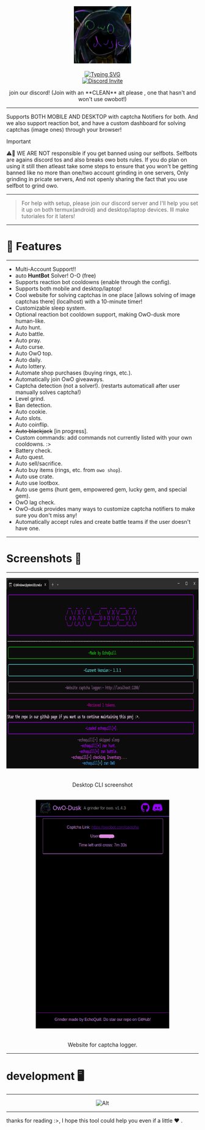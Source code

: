 <div align="center">
  <center><img src="imgs/logo.png" width="150"></center>
  <br>
  <a href="https://git.io/typing-svg"><img src="https://readme-typing-svg.herokuapp.com?font=Pacifico&size=40&pause=1000&color=802DF7&center=true&vCenter=true&random=false&width=425&lines=Owo+Dusk" alt="Typing SVG" />
  <br/>
  <a href="https://discord.gg/hDDrKhWPqr"><img src="https://invidget.switchblade.xyz/hDDrKhWPqr" alt="Discord Invite"/> </a>
  <br/>
  <p>join our discord! (Join with an **CLEAN** alt please , one that hasn't and won't use owobot!)</p>
</div>

---

Supports BOTH MOBILE AND DESKTOP with captcha Notifiers for both. And we also support reaction bot, and have a custom dashboard for solving captchas (image ones) through your browser!

> [!IMPORTANT]
> ⚠️🚨 WE ARE NOT responsible if you get banned using our selfbots. Selfbots are agains discord tos and also breaks owo bots rules. If you do plan on using it still then atleast take some steps to ensure that you won't be getting banned like no more than one/two account grinding in one servers, Only grinding in pricate servers, And not openly sharing the fact that you use selfbot to grind owo.
---

> For help with setup, please join our discord server and I'll help you set it up on both termux(android) and desktop/laptop devices. Ill make tutoriales for it laters!

---
# 🌟 Features
---
* Multi-Account Support!!
* auto **HuntBot** Solver! O-O (free)
* Supports reaction bot cooldowns (enable through the config).
* Supports both mobile and desktop/laptop!
* Cool website for solving captchas in one place [allows solving of image captchas there] (localhost) with a 10-minute timer!
* Customizable sleep system.
* Optional reaction bot cooldown support, making OwO-dusk more human-like.
* Auto hunt.
* Auto battle.
* Auto pray.
* Auto curse.
* Auto OwO top.
* Auto daily.
* Auto lottery.
* Automate shop purchases (buying rings, etc.).
* Automatically join OwO giveaways.
* Captcha detection (not a solver!). (restarts automaticall after user manually solves captcha!)
* Level grind.
* Ban detection.
* Auto cookie.
* Auto slots.
* Auto coinflip.
* ~~Auto blackjack~~ [in progress].
* Custom commands: add commands not currently listed with your own cooldowns. :>
* Battery check.
* Auto quest.
* Auto sell/sacrifice.
* Auto buy items (rings, etc. from `owo shop`).
* Auto use crate.
* Auto use lootbox.
* Auto use gems (hunt gem, empowered gem, lucky gem, and special gem).
* OwO lag check.
* OwO-dusk provides many ways to customize captcha notifiers to make sure you don't miss any!
* Automatically accept rules and create battle teams if the user doesn't have one.


---
# Screenshots 📸 
---

<div align="center">
  <center><img src="imgs/desktop_cli.png" width="800" height="500"></center>
  <br>
  <p>Desktop CLI screenshot</p>
  <br>
  <center><img src="imgs/website.png" width="350" height="600"></center>
  <br>
  <p>Website for captcha logger.</p>
</div>

---
# development 🖥️
---

<div>
    <center><img src="https://repobeats.axiom.co/api/embed/0a1054d566f34198e5adb680c8c95884f514b0bc.svg" alt="Alt" title="Repobeats analytics image"></div></center>
</div>

---

thanks for reading :>, I hope this tool could help you even if a little ❤ .

